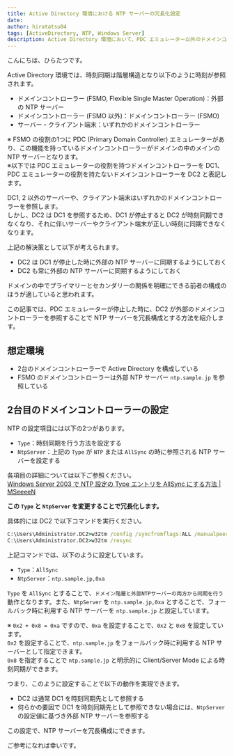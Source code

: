 ```yaml
---
title: Active Directory 環境における NTP サーバーの冗長化設定
date: 
author: hiratatsu04
tags: [ActiveDirectory, NTP, Windows Server]
description: Active Directory 環境において、PDC エミュレーター以外のドメインコントローラーは PDC エミュレーターを参照して時刻同期します。しかし、この場合参照先の PDC エミュレーターの役割を持つドメインコントローラーが障害などで停止すると、時刻同期ができなくなります。この記事では、PDC エミュレーターが停止した時に、外部のドメインコントローラーを参照することで NTP サーバーを冗長構成とする方法を紹介します。
---
```


こんにちは、ひらたつです。

Active Directory 環境では、時刻同期は階層構造となり以下のように時刻が参照されます。

- ドメインコントローラー (FSMO, Flexible Single Master Operation)：外部の NTP サーバー
- ドメインコントローラー (FSMO 以外)：ドメインコントローラー (FSMO)
- サーバー・クライアント端末：いずれかのドメインコントローラー

※ FSMO の役割の1つに PDC (Primary Domain Controller) エミュレーターがあり、この機能を持っているドメインコントローラーがドメインの中のメインの NTP サーバーとなります。  
※以下では PDC エミュレーターの役割を持つドメインコントローラーを DC1、PDC エミュレーターの役割を持たないドメインコントローラーを DC2 と表記します。

DC1, 2 以外のサーバーや、クライアント端末はいずれかのドメインコントローラーを参照します。  
しかし、DC2 は DC1 を参照するため、DC1 が停止すると DC2 が時刻同期できなくなり、それに伴いサーバーやクライアント端末が正しい時刻に同期できなくなります。

上記の解決策として以下が考えられます。

- DC2 は DC1 が停止した時に外部の NTP サーバーに同期するようにしておく
- DC2 も常に外部の NTP サーバーに同期するようにしておく

ドメインの中でプライマリーとセカンダリーの関係を明確にできる前者の構成のほうが適していると思われます。

この記事では、PDC エミュレーターが停止した時に、DC2 が外部のドメインコントローラーを参照することで NTP サーバーを冗長構成とする方法を紹介します。

## 想定環境
- 2台のドメインコントローラーで Active Directory を構成している
- FSMO のドメインコントローラーは外部 NTP サーバー `ntp.sample.jp` を参照している

## 2台目のドメインコントローラーの設定

NTP の設定項目には以下の2つがあります。

- `Type`：時刻同期を行う方法を設定する
- `NtpServer`：上記の `Type` が `NTP` または `AllSync` の時に参照される NTP サーバーを設定する

各項目の詳細については以下ご参照ください。  
[Windows Server 2003 で NTP 設定の Type エントリを AllSync にする方法 | MSeeeeN](https://mseeeen.msen.jp/windows-server-2003-ntp-allsync/#%E5%89%8D%E7%BD%AE%E3%81%8Dntp-%E3%81%AE%E8%A8%AD%E5%AE%9A%E9%A0%85%E7%9B%AE)

**この `Type` と `NtpServer` を変更することで冗長化します。**

具体的には DC2 で以下コマンドを実行ください。

```cmd
C:\Users\Administrator.DC2>w32tm /config /syncfromflags:ALL /manualpeerlist:ntp.sample.jp,0xa /update
C:\Users\Administrator.DC2>w32tm /resync
```

上記コマンドでは、以下のように設定しています。

- `Type`：`AllSync`
- `NtpServer`：`ntp.sample.jp,0xa`

`Type` を `AllSync` とすることで、`ドメイン階層と外部NTPサーバーの両方から同期を行う` 動作となります。また、`NtpServer` を `ntp.sample.jp,0xa` とすることで、フォールバック時に利用する NTP サーバーを `ntp.sample.jp` と設定しています。

※ `0x2 + 0x8 = 0xa` ですので、`0xa` を設定することで、`0x2` と `0x8` を設定しています。  
`0x2` を設定することで、`ntp.sample.jp` をフォールバック時に利用する NTP サーバーとして指定できます。  
`0x8` を指定することで `ntp.sample.jp` と明示的に Client/Server Mode による時刻同期ができます。

つまり、このように設定することで以下の動作を実現できます。

- DC2 は通常 DC1 を時刻同期先として参照する
- 何らかの要因で DC1 を時刻同期先として参照できない場合には、`NtpServer` の設定値に基づき外部 NTP サーバーを参照する

この設定で、NTP サーバーを冗長構成にできます。

ご参考になれば幸いです。

